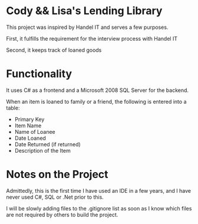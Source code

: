 # Cody && Lisa's Lending Library
This project was inspired by Handel IT and serves a few purposes.

First, it fulfills the requirement for the interview process with Handel IT

Second, it keeps track of loaned goods

#  Functionality
It uses C# as a frontend and a Microsoft 2008 SQL Server for the backend.

When an item is loaned to family or a friend, the following is entered into a
 table:

* Primary Key
* Item Name
* Name of Loanee
* Date Loaned
* Date Returned (if returned)
* Description of the Item

#  Notes on the Project
Admittedly, this is the first time I have used an IDE in a few years, and
 I have never used C#, SQL or .Net prior to this.

I will be slowly adding files to the .gitignore list as soon as I know which
 files are not required by others to build the project.
